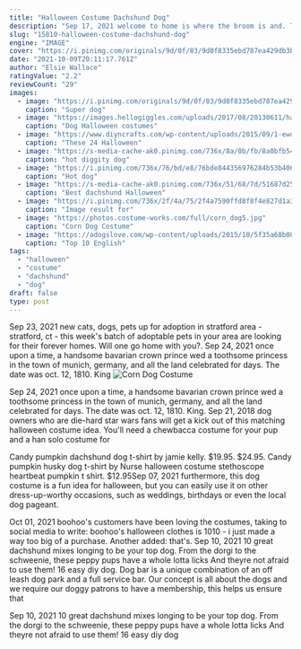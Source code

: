 ```yaml
---
title: "Halloween Costume Dachshund Dog"
description: "Sep 17, 2021 welcome to home is where the broom is and. The 8th annual meeting of the black hat society!. The appeal of halloween for me is its combination of fantasy, treats and spooky fun. And we"
slug: "15810-halloween-costume-dachshund-dog"
engine: "IMAGE"
cover: "https://i.pinimg.com/originals/9d/0f/83/9d0f8335ebd787ea429db3b8ecaef52c.jpg"
date: "2021-10-09T20:11:17.761Z"
author: "Elsie Wallace"
ratingValue: "2.2"
reviewCount: "29"
images:
  - image: "https://i.pinimg.com/originals/9d/0f/83/9d0f8335ebd787ea429db3b8ecaef52c.jpg"
    caption: "Super dog"
  - image: "https://images.hellogiggles.com/uploads/2017/08/20130611/halloween-dog-costumes.jpg"
    caption: "Dog Halloween costumes"
  - image: "https://www.diyncrafts.com/wp-content/uploads/2015/09/1-ewok.jpg"
    caption: "These 24 Halloween"
  - image: "https://s-media-cache-ak0.pinimg.com/736x/8a/0b/fb/8a0bfb54ac82aa7bafacd06e3d078f54.jpg"
    caption: "hot diggity dog"
  - image: "https://i.pinimg.com/736x/76/bd/e8/76bde844356976284b53b406f3967ec4--sausage-dogs-sausages.jpg"
    caption: "Hot dog"
  - image: "https://s-media-cache-ak0.pinimg.com/736x/51/68/7d/51687d253d502daff4467ed9770ceae7--dachshund-halloween-costumes-dachshund-costume.jpg"
    caption: "Best dachshund Halloween"
  - image: "https://i.pinimg.com/736x/2f/4a/75/2f4a7590ffd8f8f4e827d1a3f76e448f--batman-dog-costume-dachshund-costume.jpg"
    caption: "Image result for"
  - image: "https://photos.costume-works.com/full/corn_dog5.jpg"
    caption: "Corn Dog Costume"
  - image: "https://adogslove.com/wp-content/uploads/2015/10/5f35a68b08f820fe6e734dcc20487685.jpg"
    caption: "Top 10 English"
tags:
  - "halloween"
  - "costume"
  - "dachshund"
  - "dog"
draft: false
type: post
---
```


Sep 23, 2021 new cats, dogs, pets up for adoption in stratford area - stratford, ct - this week's batch of adoptable pets in your area are looking for their forever homes. Will one go home with you?. Sep 24, 2021 once upon a time, a handsome bavarian crown prince wed a toothsome princess in the town of munich, germany, and all the land celebrated for days. The date was oct. 12, 1810. King
![Corn Dog Costume](https://photos.costume-works.com/full/corn_dog5.jpg "Corn Dog Costume")

Sep 24, 2021 once upon a time, a handsome bavarian crown prince wed a toothsome princess in the town of munich, germany, and all the land celebrated for days. The date was oct. 12, 1810. King. Sep 21, 2018 dog owners who are die-hard star wars fans will get a kick out of this matching halloween costume idea. You&#39;ll need a chewbacca costume for your pup and a han solo costume for
<!--inArticleAds-->

<!--galleryOne-->

Candy pumpkin dachshund dog t-shirt by jamie kelly. $19.95. $24.95. Candy pumpkin husky dog t-shirt by  Nurse halloween costume stethoscope heartbeat pumpkin t shirt. $12.95Sep 07, 2021 furthermore, this dog costume is a fun idea for halloween, but you can easily use it on other dress-up-worthy occasions, such as weddings, birthdays or even the local dog pageant.
<!--inArticleAds-->

<!--galleryTwo-->

Oct 01, 2021 boohoo's customers have been loving the costumes, taking to social media to write: boohoo's halloween clothes is 1010 - i just made a way too big of a purchase. Another added: that's. Sep 10, 2021 10 great dachshund mixes longing to be your top dog. From the dorgi to the schweenie, these peppy pups have a whole lotta licks  And theyre not afraid to use them! 16 easy diy dog. Dog bar is a unique combination of an off leash dog park and a full service bar. Our concept is all about the dogs and we require our doggy patrons to have a membership, this helps us ensure that
<!--galleryThree-->

Sep 10, 2021 10 great dachshund mixes longing to be your top dog. From the dorgi to the schweenie, these peppy pups have a whole lotta licks  And theyre not afraid to use them! 16 easy diy dog